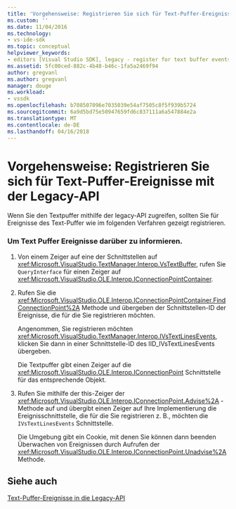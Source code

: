 ```yaml
---
title: 'Vorgehensweise: Registrieren Sie sich für Text-Puffer-Ereignisse mit der Legacy-API | Microsoft Docs'
ms.custom: ''
ms.date: 11/04/2016
ms.technology:
- vs-ide-sdk
ms.topic: conceptual
helpviewer_keywords:
- editors [Visual Studio SDK], legacy - register for text buffer events
ms.assetid: 5fc00ced-882c-4b48-b46c-1fa5a2469f94
author: gregvanl
ms.author: gregvanl
manager: douge
ms.workload:
- vssdk
ms.openlocfilehash: b708507096e7035039e54af7505c8f5f939b5724
ms.sourcegitcommit: 6a9d5bd75e50947659fd6c837111a6a547884e2a
ms.translationtype: MT
ms.contentlocale: de-DE
ms.lasthandoff: 04/16/2018
---
```

# <a name="how-to-register-for-text-buffer-events-with-the-legacy-api"></a>Vorgehensweise: Registrieren Sie sich für Text-Puffer-Ereignisse mit der Legacy-API
Wenn Sie den Textpuffer mithilfe der legacy-API zugreifen, sollten Sie für Ereignisse des Text-Puffer wie im folgenden Verfahren gezeigt registrieren.  
  
### <a name="to-advise-text-buffer-events"></a>Um Text Puffer Ereignisse darüber zu informieren.  
  
1.  Von einem Zeiger auf eine der Schnittstellen auf <xref:Microsoft.VisualStudio.TextManager.Interop.VsTextBuffer>, rufen Sie `QueryInterface` für einen Zeiger auf <xref:Microsoft.VisualStudio.OLE.Interop.IConnectionPointContainer>.  
  
2.  Rufen Sie die <xref:Microsoft.VisualStudio.OLE.Interop.IConnectionPointContainer.FindConnectionPoint%2A> Methode und übergeben der Schnittstellen-ID der Ereignisse, die für die Sie registrieren möchten.  
  
     Angenommen, Sie registrieren möchten <xref:Microsoft.VisualStudio.TextManager.Interop.IVsTextLinesEvents>, klicken Sie dann in einer Schnittstelle-ID des IID_IVsTextLinesEvents übergeben.  
  
     Die Textpuffer gibt einen Zeiger auf die <xref:Microsoft.VisualStudio.OLE.Interop.IConnectionPoint> Schnittstelle für das entsprechende Objekt.  
  
3.  Rufen Sie mithilfe der this-Zeiger der <xref:Microsoft.VisualStudio.OLE.Interop.IConnectionPoint.Advise%2A> -Methode auf und übergibt einen Zeiger auf Ihre Implementierung die Ereignisschnittstelle, die für die Sie registrieren z. B., möchten die `IVsTextLinesEvents` Schnittstelle.  
  
     Die Umgebung gibt ein Cookie, mit denen Sie können dann beenden Überwachen von Ereignissen durch Aufrufen der <xref:Microsoft.VisualStudio.OLE.Interop.IConnectionPoint.Unadvise%2A> Methode.  
  
## <a name="see-also"></a>Siehe auch  
 [Text-Puffer-Ereignisse in die Legacy-API](../extensibility/text-buffer-events-in-the-legacy-api.md)